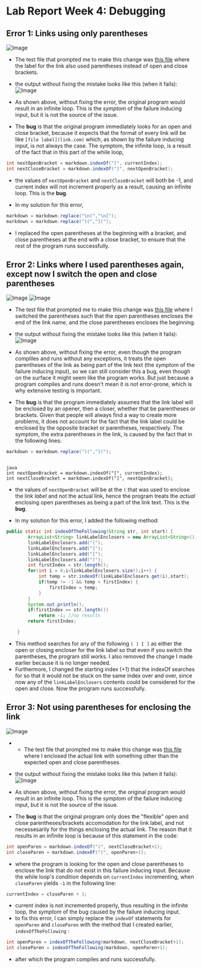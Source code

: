 # Lab Report Week 4: Debugging

## Error 1: Links using only parentheses

![Image](images/onlyparen.png)
* The test file that prompted me to make this change was [this file](https://github.com/akuduvalli03/markdown-parse/blob/main/testfiles/test-case1.md) where the label for the link also used parentheses instead of open and close brackets. 

* the output without fixing the mistake looks like this (when it fails):
![Image](images/infiniteloop.png)
* As shown above, without fixing the error, the original program would result in an infinite loop. This is the *symptom* of the failure inducing input, but it is not the source of the issue. 

* The **bug** is that the original program immediately looks for an open and close bracket, because it expects that the format of every link will be like `[file label](link.com)` which, as shown by the failure inducing input, is not always the case. The symptom, the infinite loop, is a result of the fact that in this part of the while loop, 
```java
int nextOpenBracket = markdown.indexOf("[", currentIndex);
int nextCloseBracket = markdown.indexOf("]", nextOpenBracket);
```
* the values of `nextOpenBracket` and `nextCloseBracket` will both be -1, and current index will not increment properly as a result, causing an infinite loop. This is the **bug**. 

* In my solution for this error, 
```java
markdown = markdown.replace("\n(","\n[");
markdown = markdown.replace(")(","](");
```
* I replaced the open parentheses at the beginning with a bracket, and close parentheses at the end with a close bracket, to ensure that the rest of the program runs successfully. 


## Error 2: Links where I used parentheses again, except now I switch the open and close parentheses
![Image](images/changes_error2.png)
![Image](images/added_method_error2.png)
* The test file that prompted me to make this change was [this file](https://github.com/akuduvalli03/markdown-parse/blob/main/testfiles/test-case2.md) where I switched the parentheses such that the open parentheses encloses the end of the link name, and the close parentheses encloses the beginning. 

* the output without fixing the mistake looks like this (when it fails):
![Image](images/extra_paren.png)
* As shown above, without fixing the error, even though the program compliles and runs without any exceptions, it treats the open parentheses of the link as being part of the link text (the *symptom* of the failure inducing input), so we can still consider this a bug, even though on the surface it might seem like the program works. But just because a program compiles and runs doesn't mean it is not error-prone, which is why extensive testing is important. 

* The **bug** is that the program immediately assumes that the link label will be enclosed by an opener, then a closer, whether that be parentheses or brackets. Given that people will always find a way to create more problems, it does not account for the fact that the link label could be enclosed by the opposite bracket or parentheses, respectively. The symptom, the extra parentheses in the link, is caused by the fact that in the following lines: 

```java
markdown = markdown.replace(")(","](");
```

```

java
int nextOpenBracket = markdown.indexOf("[", currentIndex);
int nextCloseBracket = markdown.indexOf("]", nextOpenBracket);
```
* the values of `nextOpenBracket` will be at the `(` that was used to enclose the link *label* and not the actual link, hence the program treats the *actual* enclosing open parentheses as being a part of the link text. This is the **bug**. 

* In my solution for this error, I added the following method: 

```java
public static int indexOfTheFollowing(String str, int start) {
        ArrayList<String> linkLabelEnclosers = new ArrayList<String>();
        linkLabelEnclosers.add("(");
        linkLabelEnclosers.add("]");
        linkLabelEnclosers.add("[");
        linkLabelEnclosers.add(")");
        int firstIndex = str.length();
        for(int i = 0;i<linkLabelEnclosers.size();i++) {
            int temp = str.indexOf(linkLabelEnclosers.get(i),start);
            if(temp != -1 && temp < firstIndex) {
                firstIndex = temp;
            }
        }
        System.out.println();
        if(firstIndex == str.length())
            return -1; //no results
        return firstIndex;

    }
```

* This method searches for any of the following `( ) [ ]` as either the open or closing encloser for the link label so that even if you switch the parentheses, the program still works. I also removed the change I made earlier because it is no longer needed. 
* Furthermore, I changed the starting index (+1) that the indexOf searches for so that it would not be stuck on the same index over and over, since now any of the `linkLabelEnclosers` contents could be considered for the open and close. Now the program runs successfully. 

## Error 3: Not using parentheses for enclosing the **link**
![Image](images/fixerr3.png)

* * The test file that prompted me to make this change was [this file](https://github.com/akuduvalli03/markdown-parse/blob/main/testfiles/test-case3.md) where I enclosed the actual link with something other than the expected open and close parentheses. 

* the output without fixing the mistake looks like this (when it fails):
![Image](images/error3-infinite.png)
* As shown above, without fixing the error, the original program would result in an infinite loop. This is the *symptom* of the failure inducing input, but it is not the source of the issue. 

* The **bug** is that the original program only does the "flexible" open and close parentheses/brackets accomodation for the link label, and not necessesarily for the things enclosing the actual link. The reason that it results in an infinite loop is because of this statement in the code:

```java
int openParen = markdown.indexOf("(", nextCloseBracket+1);
int closeParen = markdown.indexOf(")", openParen+1);
```

* where the program is looking for the open and close parentheses to enclose the link that do not exist in this failure inducing input. Because the while loop's condition depends on `currentIndex` incrementing, when `closeParen` yields `-1` in the following line: 

```java
currentIndex = closeParen + 1;
```

* current index is not incremented properly, thus resulting in the infinite loop, the *symptom* of the bug caused by the failure inducing input. 
* to fix this error, I can simply replace the `indexOf` statements for `openParen` and `closeParen` with the method that I created earlier, `indexOfTheFollowing` :

```java
int openParen = indexOfTheFollowing(markdown, nextCloseBracket+1);
int closeParen = indexOfTheFollowing(markdown, openParen+1);
```

* after which the program compiles and runs successfully. 




